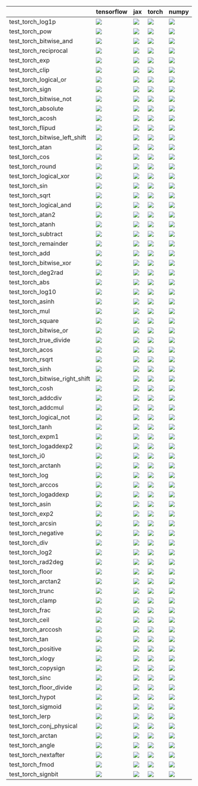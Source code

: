 |                                | tensorflow                                                                                                                                                                         | jax                                                                                                                                                                                | torch                                                                                                                                                                              | numpy                                                                                                                                                                              |
|:-------------------------------|:-----------------------------------------------------------------------------------------------------------------------------------------------------------------------------------|:-----------------------------------------------------------------------------------------------------------------------------------------------------------------------------------|:-----------------------------------------------------------------------------------------------------------------------------------------------------------------------------------|:-----------------------------------------------------------------------------------------------------------------------------------------------------------------------------------|
| test_torch_log1p               | <a href="https://github.com/unifyai/ivy/actions/runs/4551920648/jobs/8026590873" rel="noopener noreferrer" target="_blank"><img src=https://img.shields.io/badge/-failure-red></a> | <a href="https://github.com/unifyai/ivy/actions/runs/4551920648/jobs/8026590873" rel="noopener noreferrer" target="_blank"><img src=https://img.shields.io/badge/-failure-red></a> | <a href="https://github.com/unifyai/ivy/actions/runs/4551920648/jobs/8026590873" rel="noopener noreferrer" target="_blank"><img src=https://img.shields.io/badge/-failure-red></a> | <a href="https://github.com/unifyai/ivy/actions/runs/4551920648/jobs/8026590873" rel="noopener noreferrer" target="_blank"><img src=https://img.shields.io/badge/-failure-red></a> |
| test_torch_pow                 | <a href="https://github.com/unifyai/ivy/actions/runs/4551920648/jobs/8026590873" rel="noopener noreferrer" target="_blank"><img src=https://img.shields.io/badge/-failure-red></a> | <a href="https://github.com/unifyai/ivy/actions/runs/4551920648/jobs/8026590873" rel="noopener noreferrer" target="_blank"><img src=https://img.shields.io/badge/-failure-red></a> | <a href="https://github.com/unifyai/ivy/actions/runs/4551920648/jobs/8026590873" rel="noopener noreferrer" target="_blank"><img src=https://img.shields.io/badge/-failure-red></a> | <a href="https://github.com/unifyai/ivy/actions/runs/4551920648/jobs/8026590873" rel="noopener noreferrer" target="_blank"><img src=https://img.shields.io/badge/-failure-red></a> |
| test_torch_bitwise_and         | <a href="https://github.com/unifyai/ivy/actions/runs/4551407154/jobs/8025440000" rel="noopener noreferrer" target="_blank"><img src=https://img.shields.io/badge/-failure-red></a> | <a href="https://github.com/unifyai/ivy/actions/runs/4551407154/jobs/8025440000" rel="noopener noreferrer" target="_blank"><img src=https://img.shields.io/badge/-failure-red></a> | <a href="https://github.com/unifyai/ivy/actions/runs/4551407154/jobs/8025440000" rel="noopener noreferrer" target="_blank"><img src=https://img.shields.io/badge/-failure-red></a> | <a href="https://github.com/unifyai/ivy/actions/runs/4551407154/jobs/8025440000" rel="noopener noreferrer" target="_blank"><img src=https://img.shields.io/badge/-failure-red></a> |
| test_torch_reciprocal          | <a href="https://github.com/unifyai/ivy/actions/runs/4551920648/jobs/8026590873" rel="noopener noreferrer" target="_blank"><img src=https://img.shields.io/badge/-failure-red></a> | <a href="https://github.com/unifyai/ivy/actions/runs/4551920648/jobs/8026590873" rel="noopener noreferrer" target="_blank"><img src=https://img.shields.io/badge/-failure-red></a> | <a href="https://github.com/unifyai/ivy/actions/runs/4551920648/jobs/8026590873" rel="noopener noreferrer" target="_blank"><img src=https://img.shields.io/badge/-failure-red></a> | <a href="https://github.com/unifyai/ivy/actions/runs/4551920648/jobs/8026590873" rel="noopener noreferrer" target="_blank"><img src=https://img.shields.io/badge/-failure-red></a> |
| test_torch_exp                 | <a href="https://github.com/unifyai/ivy/actions/runs/4551920648/jobs/8026590873" rel="noopener noreferrer" target="_blank"><img src=https://img.shields.io/badge/-failure-red></a> | <a href="https://github.com/unifyai/ivy/actions/runs/4551920648/jobs/8026590873" rel="noopener noreferrer" target="_blank"><img src=https://img.shields.io/badge/-failure-red></a> | <a href="https://github.com/unifyai/ivy/actions/runs/4551920648/jobs/8026590873" rel="noopener noreferrer" target="_blank"><img src=https://img.shields.io/badge/-failure-red></a> | <a href="https://github.com/unifyai/ivy/actions/runs/4551920648/jobs/8026590873" rel="noopener noreferrer" target="_blank"><img src=https://img.shields.io/badge/-failure-red></a> |
| test_torch_clip                | <a href="https://github.com/unifyai/ivy/actions/runs/4551920648/jobs/8026590873" rel="noopener noreferrer" target="_blank"><img src=https://img.shields.io/badge/-failure-red></a> | <a href="https://github.com/unifyai/ivy/actions/runs/4551920648/jobs/8026590873" rel="noopener noreferrer" target="_blank"><img src=https://img.shields.io/badge/-failure-red></a> | <a href="https://github.com/unifyai/ivy/actions/runs/4551920648/jobs/8026590873" rel="noopener noreferrer" target="_blank"><img src=https://img.shields.io/badge/-failure-red></a> | <a href="https://github.com/unifyai/ivy/actions/runs/4551920648/jobs/8026590873" rel="noopener noreferrer" target="_blank"><img src=https://img.shields.io/badge/-failure-red></a> |
| test_torch_logical_or          | <a href="https://github.com/unifyai/ivy/actions/runs/4551920648/jobs/8026590873" rel="noopener noreferrer" target="_blank"><img src=https://img.shields.io/badge/-failure-red></a> | <a href="https://github.com/unifyai/ivy/actions/runs/4551920648/jobs/8026590873" rel="noopener noreferrer" target="_blank"><img src=https://img.shields.io/badge/-failure-red></a> | <a href="https://github.com/unifyai/ivy/actions/runs/4551920648/jobs/8026590873" rel="noopener noreferrer" target="_blank"><img src=https://img.shields.io/badge/-failure-red></a> | <a href="https://github.com/unifyai/ivy/actions/runs/4551920648/jobs/8026590873" rel="noopener noreferrer" target="_blank"><img src=https://img.shields.io/badge/-failure-red></a> |
| test_torch_sign                | <a href="https://github.com/unifyai/ivy/actions/runs/4552450051/jobs/8027799200" rel="noopener noreferrer" target="_blank"><img src=https://img.shields.io/badge/-failure-red></a> | <a href="https://github.com/unifyai/ivy/actions/runs/4552450051/jobs/8027799200" rel="noopener noreferrer" target="_blank"><img src=https://img.shields.io/badge/-failure-red></a> | <a href="https://github.com/unifyai/ivy/actions/runs/4552450051/jobs/8027799200" rel="noopener noreferrer" target="_blank"><img src=https://img.shields.io/badge/-failure-red></a> | <a href="https://github.com/unifyai/ivy/actions/runs/4552450051/jobs/8027799200" rel="noopener noreferrer" target="_blank"><img src=https://img.shields.io/badge/-failure-red></a> |
| test_torch_bitwise_not         | <a href="https://github.com/unifyai/ivy/actions/runs/4551407154/jobs/8025440000" rel="noopener noreferrer" target="_blank"><img src=https://img.shields.io/badge/-failure-red></a> | <a href="https://github.com/unifyai/ivy/actions/runs/4551407154/jobs/8025440000" rel="noopener noreferrer" target="_blank"><img src=https://img.shields.io/badge/-failure-red></a> | <a href="https://github.com/unifyai/ivy/actions/runs/4551407154/jobs/8025440000" rel="noopener noreferrer" target="_blank"><img src=https://img.shields.io/badge/-failure-red></a> | <a href="https://github.com/unifyai/ivy/actions/runs/4551407154/jobs/8025440000" rel="noopener noreferrer" target="_blank"><img src=https://img.shields.io/badge/-failure-red></a> |
| test_torch_absolute            | <a href="https://github.com/unifyai/ivy/actions/runs/4551407154/jobs/8025440000" rel="noopener noreferrer" target="_blank"><img src=https://img.shields.io/badge/-failure-red></a> | <a href="https://github.com/unifyai/ivy/actions/runs/4551407154/jobs/8025440000" rel="noopener noreferrer" target="_blank"><img src=https://img.shields.io/badge/-failure-red></a> | <a href="https://github.com/unifyai/ivy/actions/runs/4551407154/jobs/8025440000" rel="noopener noreferrer" target="_blank"><img src=https://img.shields.io/badge/-failure-red></a> | <a href="https://github.com/unifyai/ivy/actions/runs/4551407154/jobs/8025440000" rel="noopener noreferrer" target="_blank"><img src=https://img.shields.io/badge/-failure-red></a> |
| test_torch_acosh               | <a href="https://github.com/unifyai/ivy/actions/runs/4551407154/jobs/8025440000" rel="noopener noreferrer" target="_blank"><img src=https://img.shields.io/badge/-failure-red></a> | <a href="https://github.com/unifyai/ivy/actions/runs/4551407154/jobs/8025440000" rel="noopener noreferrer" target="_blank"><img src=https://img.shields.io/badge/-failure-red></a> | <a href="https://github.com/unifyai/ivy/actions/runs/4551407154/jobs/8025440000" rel="noopener noreferrer" target="_blank"><img src=https://img.shields.io/badge/-failure-red></a> | <a href="https://github.com/unifyai/ivy/actions/runs/4551407154/jobs/8025440000" rel="noopener noreferrer" target="_blank"><img src=https://img.shields.io/badge/-failure-red></a> |
| test_torch_flipud              | <a href="https://github.com/unifyai/ivy/actions/runs/4551920648/jobs/8026590873" rel="noopener noreferrer" target="_blank"><img src=https://img.shields.io/badge/-failure-red></a> | <a href="https://github.com/unifyai/ivy/actions/runs/4551920648/jobs/8026590873" rel="noopener noreferrer" target="_blank"><img src=https://img.shields.io/badge/-failure-red></a> | <a href="https://github.com/unifyai/ivy/actions/runs/4551920648/jobs/8026590873" rel="noopener noreferrer" target="_blank"><img src=https://img.shields.io/badge/-failure-red></a> | <a href="https://github.com/unifyai/ivy/actions/runs/4551920648/jobs/8026590873" rel="noopener noreferrer" target="_blank"><img src=https://img.shields.io/badge/-failure-red></a> |
| test_torch_bitwise_left_shift  | <a href="https://github.com/unifyai/ivy/actions/runs/4551407154/jobs/8025440000" rel="noopener noreferrer" target="_blank"><img src=https://img.shields.io/badge/-failure-red></a> | <a href="https://github.com/unifyai/ivy/actions/runs/4551407154/jobs/8025440000" rel="noopener noreferrer" target="_blank"><img src=https://img.shields.io/badge/-failure-red></a> | <a href="https://github.com/unifyai/ivy/actions/runs/4551407154/jobs/8025440000" rel="noopener noreferrer" target="_blank"><img src=https://img.shields.io/badge/-failure-red></a> | <a href="https://github.com/unifyai/ivy/actions/runs/4551407154/jobs/8025440000" rel="noopener noreferrer" target="_blank"><img src=https://img.shields.io/badge/-failure-red></a> |
| test_torch_atan                | <a href="https://github.com/unifyai/ivy/actions/runs/4551407154/jobs/8025440000" rel="noopener noreferrer" target="_blank"><img src=https://img.shields.io/badge/-failure-red></a> | <a href="https://github.com/unifyai/ivy/actions/runs/4551407154/jobs/8025440000" rel="noopener noreferrer" target="_blank"><img src=https://img.shields.io/badge/-failure-red></a> | <a href="https://github.com/unifyai/ivy/actions/runs/4551407154/jobs/8025440000" rel="noopener noreferrer" target="_blank"><img src=https://img.shields.io/badge/-failure-red></a> | <a href="https://github.com/unifyai/ivy/actions/runs/4551407154/jobs/8025440000" rel="noopener noreferrer" target="_blank"><img src=https://img.shields.io/badge/-failure-red></a> |
| test_torch_cos                 | <a href="https://github.com/unifyai/ivy/actions/runs/4551920648/jobs/8026590873" rel="noopener noreferrer" target="_blank"><img src=https://img.shields.io/badge/-failure-red></a> | <a href="https://github.com/unifyai/ivy/actions/runs/4551920648/jobs/8026590873" rel="noopener noreferrer" target="_blank"><img src=https://img.shields.io/badge/-failure-red></a> | <a href="https://github.com/unifyai/ivy/actions/runs/4551920648/jobs/8026590873" rel="noopener noreferrer" target="_blank"><img src=https://img.shields.io/badge/-failure-red></a> | <a href="https://github.com/unifyai/ivy/actions/runs/4551920648/jobs/8026590873" rel="noopener noreferrer" target="_blank"><img src=https://img.shields.io/badge/-failure-red></a> |
| test_torch_round               | <a href="https://github.com/unifyai/ivy/actions/runs/4551920648/jobs/8026590873" rel="noopener noreferrer" target="_blank"><img src=https://img.shields.io/badge/-failure-red></a> | <a href="https://github.com/unifyai/ivy/actions/runs/4551920648/jobs/8026590873" rel="noopener noreferrer" target="_blank"><img src=https://img.shields.io/badge/-failure-red></a> | <a href="https://github.com/unifyai/ivy/actions/runs/4551920648/jobs/8026590873" rel="noopener noreferrer" target="_blank"><img src=https://img.shields.io/badge/-failure-red></a> | <a href="https://github.com/unifyai/ivy/actions/runs/4551920648/jobs/8026590873" rel="noopener noreferrer" target="_blank"><img src=https://img.shields.io/badge/-failure-red></a> |
| test_torch_logical_xor         | <a href="https://github.com/unifyai/ivy/actions/runs/4551920648/jobs/8026590873" rel="noopener noreferrer" target="_blank"><img src=https://img.shields.io/badge/-failure-red></a> | <a href="https://github.com/unifyai/ivy/actions/runs/4551920648/jobs/8026590873" rel="noopener noreferrer" target="_blank"><img src=https://img.shields.io/badge/-failure-red></a> | <a href="https://github.com/unifyai/ivy/actions/runs/4551920648/jobs/8026590873" rel="noopener noreferrer" target="_blank"><img src=https://img.shields.io/badge/-failure-red></a> | <a href="https://github.com/unifyai/ivy/actions/runs/4551920648/jobs/8026590873" rel="noopener noreferrer" target="_blank"><img src=https://img.shields.io/badge/-failure-red></a> |
| test_torch_sin                 | <a href="https://github.com/unifyai/ivy/actions/runs/4552450051/jobs/8027799200" rel="noopener noreferrer" target="_blank"><img src=https://img.shields.io/badge/-failure-red></a> | <a href="https://github.com/unifyai/ivy/actions/runs/4552450051/jobs/8027799200" rel="noopener noreferrer" target="_blank"><img src=https://img.shields.io/badge/-failure-red></a> | <a href="https://github.com/unifyai/ivy/actions/runs/4552450051/jobs/8027799200" rel="noopener noreferrer" target="_blank"><img src=https://img.shields.io/badge/-failure-red></a> | <a href="https://github.com/unifyai/ivy/actions/runs/4552450051/jobs/8027799200" rel="noopener noreferrer" target="_blank"><img src=https://img.shields.io/badge/-failure-red></a> |
| test_torch_sqrt                | <a href="https://github.com/unifyai/ivy/actions/runs/4552450051/jobs/8027799200" rel="noopener noreferrer" target="_blank"><img src=https://img.shields.io/badge/-failure-red></a> | <a href="https://github.com/unifyai/ivy/actions/runs/4552450051/jobs/8027799200" rel="noopener noreferrer" target="_blank"><img src=https://img.shields.io/badge/-failure-red></a> | <a href="https://github.com/unifyai/ivy/actions/runs/4552450051/jobs/8027799200" rel="noopener noreferrer" target="_blank"><img src=https://img.shields.io/badge/-failure-red></a> | <a href="https://github.com/unifyai/ivy/actions/runs/4552450051/jobs/8027799200" rel="noopener noreferrer" target="_blank"><img src=https://img.shields.io/badge/-failure-red></a> |
| test_torch_logical_and         | <a href="https://github.com/unifyai/ivy/actions/runs/4551920648/jobs/8026590873" rel="noopener noreferrer" target="_blank"><img src=https://img.shields.io/badge/-failure-red></a> | <a href="https://github.com/unifyai/ivy/actions/runs/4551920648/jobs/8026590873" rel="noopener noreferrer" target="_blank"><img src=https://img.shields.io/badge/-failure-red></a> | <a href="https://github.com/unifyai/ivy/actions/runs/4551920648/jobs/8026590873" rel="noopener noreferrer" target="_blank"><img src=https://img.shields.io/badge/-failure-red></a> | <a href="https://github.com/unifyai/ivy/actions/runs/4551920648/jobs/8026590873" rel="noopener noreferrer" target="_blank"><img src=https://img.shields.io/badge/-failure-red></a> |
| test_torch_atan2               | <a href="https://github.com/unifyai/ivy/actions/runs/4551407154/jobs/8025440000" rel="noopener noreferrer" target="_blank"><img src=https://img.shields.io/badge/-failure-red></a> | <a href="https://github.com/unifyai/ivy/actions/runs/4551407154/jobs/8025440000" rel="noopener noreferrer" target="_blank"><img src=https://img.shields.io/badge/-failure-red></a> | <a href="https://github.com/unifyai/ivy/actions/runs/4551407154/jobs/8025440000" rel="noopener noreferrer" target="_blank"><img src=https://img.shields.io/badge/-failure-red></a> | <a href="https://github.com/unifyai/ivy/actions/runs/4551407154/jobs/8025440000" rel="noopener noreferrer" target="_blank"><img src=https://img.shields.io/badge/-failure-red></a> |
| test_torch_atanh               | <a href="https://github.com/unifyai/ivy/actions/runs/4551407154/jobs/8025440000" rel="noopener noreferrer" target="_blank"><img src=https://img.shields.io/badge/-failure-red></a> | <a href="https://github.com/unifyai/ivy/actions/runs/4551407154/jobs/8025440000" rel="noopener noreferrer" target="_blank"><img src=https://img.shields.io/badge/-failure-red></a> | <a href="https://github.com/unifyai/ivy/actions/runs/4551407154/jobs/8025440000" rel="noopener noreferrer" target="_blank"><img src=https://img.shields.io/badge/-failure-red></a> | <a href="https://github.com/unifyai/ivy/actions/runs/4551407154/jobs/8025440000" rel="noopener noreferrer" target="_blank"><img src=https://img.shields.io/badge/-failure-red></a> |
| test_torch_subtract            | <a href="https://github.com/unifyai/ivy/actions/runs/4552450051/jobs/8027799200" rel="noopener noreferrer" target="_blank"><img src=https://img.shields.io/badge/-failure-red></a> | <a href="https://github.com/unifyai/ivy/actions/runs/4552450051/jobs/8027799200" rel="noopener noreferrer" target="_blank"><img src=https://img.shields.io/badge/-failure-red></a> | <a href="https://github.com/unifyai/ivy/actions/runs/4552450051/jobs/8027799200" rel="noopener noreferrer" target="_blank"><img src=https://img.shields.io/badge/-failure-red></a> | <a href="https://github.com/unifyai/ivy/actions/runs/4552450051/jobs/8027799200" rel="noopener noreferrer" target="_blank"><img src=https://img.shields.io/badge/-failure-red></a> |
| test_torch_remainder           | <a href="https://github.com/unifyai/ivy/actions/runs/4551920648/jobs/8026590873" rel="noopener noreferrer" target="_blank"><img src=https://img.shields.io/badge/-failure-red></a> | <a href="https://github.com/unifyai/ivy/actions/runs/4551920648/jobs/8026590873" rel="noopener noreferrer" target="_blank"><img src=https://img.shields.io/badge/-failure-red></a> | <a href="https://github.com/unifyai/ivy/actions/runs/4551920648/jobs/8026590873" rel="noopener noreferrer" target="_blank"><img src=https://img.shields.io/badge/-failure-red></a> | <a href="https://github.com/unifyai/ivy/actions/runs/4551920648/jobs/8026590873" rel="noopener noreferrer" target="_blank"><img src=https://img.shields.io/badge/-failure-red></a> |
| test_torch_add                 | <a href="https://github.com/unifyai/ivy/actions/runs/4551407154/jobs/8025440000" rel="noopener noreferrer" target="_blank"><img src=https://img.shields.io/badge/-failure-red></a> | <a href="https://github.com/unifyai/ivy/actions/runs/4551407154/jobs/8025440000" rel="noopener noreferrer" target="_blank"><img src=https://img.shields.io/badge/-failure-red></a> | <a href="https://github.com/unifyai/ivy/actions/runs/4551407154/jobs/8025440000" rel="noopener noreferrer" target="_blank"><img src=https://img.shields.io/badge/-failure-red></a> | <a href="https://github.com/unifyai/ivy/actions/runs/4551407154/jobs/8025440000" rel="noopener noreferrer" target="_blank"><img src=https://img.shields.io/badge/-failure-red></a> |
| test_torch_bitwise_xor         | <a href="https://github.com/unifyai/ivy/actions/runs/4551407154/jobs/8025440000" rel="noopener noreferrer" target="_blank"><img src=https://img.shields.io/badge/-failure-red></a> | <a href="https://github.com/unifyai/ivy/actions/runs/4551407154/jobs/8025440000" rel="noopener noreferrer" target="_blank"><img src=https://img.shields.io/badge/-failure-red></a> | <a href="https://github.com/unifyai/ivy/actions/runs/4551407154/jobs/8025440000" rel="noopener noreferrer" target="_blank"><img src=https://img.shields.io/badge/-failure-red></a> | <a href="https://github.com/unifyai/ivy/actions/runs/4551407154/jobs/8025440000" rel="noopener noreferrer" target="_blank"><img src=https://img.shields.io/badge/-failure-red></a> |
| test_torch_deg2rad             | <a href="https://github.com/unifyai/ivy/actions/runs/4551920648/jobs/8026590873" rel="noopener noreferrer" target="_blank"><img src=https://img.shields.io/badge/-failure-red></a> | <a href="https://github.com/unifyai/ivy/actions/runs/4551920648/jobs/8026590873" rel="noopener noreferrer" target="_blank"><img src=https://img.shields.io/badge/-failure-red></a> | <a href="https://github.com/unifyai/ivy/actions/runs/4551920648/jobs/8026590873" rel="noopener noreferrer" target="_blank"><img src=https://img.shields.io/badge/-failure-red></a> | <a href="https://github.com/unifyai/ivy/actions/runs/4551920648/jobs/8026590873" rel="noopener noreferrer" target="_blank"><img src=https://img.shields.io/badge/-failure-red></a> |
| test_torch_abs                 | <a href="https://github.com/unifyai/ivy/actions/runs/4551407154/jobs/8025440000" rel="noopener noreferrer" target="_blank"><img src=https://img.shields.io/badge/-failure-red></a> | <a href="https://github.com/unifyai/ivy/actions/runs/4551407154/jobs/8025440000" rel="noopener noreferrer" target="_blank"><img src=https://img.shields.io/badge/-failure-red></a> | <a href="https://github.com/unifyai/ivy/actions/runs/4551407154/jobs/8025440000" rel="noopener noreferrer" target="_blank"><img src=https://img.shields.io/badge/-failure-red></a> | <a href="https://github.com/unifyai/ivy/actions/runs/4551407154/jobs/8025440000" rel="noopener noreferrer" target="_blank"><img src=https://img.shields.io/badge/-failure-red></a> |
| test_torch_log10               | <a href="https://github.com/unifyai/ivy/actions/runs/4551920648/jobs/8026590873" rel="noopener noreferrer" target="_blank"><img src=https://img.shields.io/badge/-failure-red></a> | <a href="https://github.com/unifyai/ivy/actions/runs/4551920648/jobs/8026590873" rel="noopener noreferrer" target="_blank"><img src=https://img.shields.io/badge/-failure-red></a> | <a href="https://github.com/unifyai/ivy/actions/runs/4551920648/jobs/8026590873" rel="noopener noreferrer" target="_blank"><img src=https://img.shields.io/badge/-failure-red></a> | <a href="https://github.com/unifyai/ivy/actions/runs/4551920648/jobs/8026590873" rel="noopener noreferrer" target="_blank"><img src=https://img.shields.io/badge/-failure-red></a> |
| test_torch_asinh               | <a href="https://github.com/unifyai/ivy/actions/runs/4551407154/jobs/8025440000" rel="noopener noreferrer" target="_blank"><img src=https://img.shields.io/badge/-failure-red></a> | <a href="https://github.com/unifyai/ivy/actions/runs/4551407154/jobs/8025440000" rel="noopener noreferrer" target="_blank"><img src=https://img.shields.io/badge/-failure-red></a> | <a href="https://github.com/unifyai/ivy/actions/runs/4551407154/jobs/8025440000" rel="noopener noreferrer" target="_blank"><img src=https://img.shields.io/badge/-failure-red></a> | <a href="https://github.com/unifyai/ivy/actions/runs/4551407154/jobs/8025440000" rel="noopener noreferrer" target="_blank"><img src=https://img.shields.io/badge/-failure-red></a> |
| test_torch_mul                 | <a href="https://github.com/unifyai/ivy/actions/runs/4551920648/jobs/8026590873" rel="noopener noreferrer" target="_blank"><img src=https://img.shields.io/badge/-failure-red></a> | <a href="https://github.com/unifyai/ivy/actions/runs/4551920648/jobs/8026590873" rel="noopener noreferrer" target="_blank"><img src=https://img.shields.io/badge/-failure-red></a> | <a href="https://github.com/unifyai/ivy/actions/runs/4551920648/jobs/8026590873" rel="noopener noreferrer" target="_blank"><img src=https://img.shields.io/badge/-failure-red></a> | <a href="https://github.com/unifyai/ivy/actions/runs/4551920648/jobs/8026590873" rel="noopener noreferrer" target="_blank"><img src=https://img.shields.io/badge/-failure-red></a> |
| test_torch_square              | <a href="https://github.com/unifyai/ivy/actions/runs/4552450051/jobs/8027799200" rel="noopener noreferrer" target="_blank"><img src=https://img.shields.io/badge/-failure-red></a> | <a href="https://github.com/unifyai/ivy/actions/runs/4552450051/jobs/8027799200" rel="noopener noreferrer" target="_blank"><img src=https://img.shields.io/badge/-failure-red></a> | <a href="https://github.com/unifyai/ivy/actions/runs/4552450051/jobs/8027799200" rel="noopener noreferrer" target="_blank"><img src=https://img.shields.io/badge/-failure-red></a> | <a href="https://github.com/unifyai/ivy/actions/runs/4552450051/jobs/8027799200" rel="noopener noreferrer" target="_blank"><img src=https://img.shields.io/badge/-failure-red></a> |
| test_torch_bitwise_or          | <a href="https://github.com/unifyai/ivy/actions/runs/4551407154/jobs/8025440000" rel="noopener noreferrer" target="_blank"><img src=https://img.shields.io/badge/-failure-red></a> | <a href="https://github.com/unifyai/ivy/actions/runs/4551407154/jobs/8025440000" rel="noopener noreferrer" target="_blank"><img src=https://img.shields.io/badge/-failure-red></a> | <a href="https://github.com/unifyai/ivy/actions/runs/4551407154/jobs/8025440000" rel="noopener noreferrer" target="_blank"><img src=https://img.shields.io/badge/-failure-red></a> | <a href="https://github.com/unifyai/ivy/actions/runs/4551407154/jobs/8025440000" rel="noopener noreferrer" target="_blank"><img src=https://img.shields.io/badge/-failure-red></a> |
| test_torch_true_divide         | <a href="https://github.com/unifyai/ivy/actions/runs/4552450051/jobs/8027799200" rel="noopener noreferrer" target="_blank"><img src=https://img.shields.io/badge/-failure-red></a> | <a href="https://github.com/unifyai/ivy/actions/runs/4552450051/jobs/8027799200" rel="noopener noreferrer" target="_blank"><img src=https://img.shields.io/badge/-failure-red></a> | <a href="https://github.com/unifyai/ivy/actions/runs/4552450051/jobs/8027799200" rel="noopener noreferrer" target="_blank"><img src=https://img.shields.io/badge/-failure-red></a> | <a href="https://github.com/unifyai/ivy/actions/runs/4552450051/jobs/8027799200" rel="noopener noreferrer" target="_blank"><img src=https://img.shields.io/badge/-failure-red></a> |
| test_torch_acos                | <a href="https://github.com/unifyai/ivy/actions/runs/4551407154/jobs/8025440000" rel="noopener noreferrer" target="_blank"><img src=https://img.shields.io/badge/-failure-red></a> | <a href="https://github.com/unifyai/ivy/actions/runs/4551407154/jobs/8025440000" rel="noopener noreferrer" target="_blank"><img src=https://img.shields.io/badge/-failure-red></a> | <a href="https://github.com/unifyai/ivy/actions/runs/4551407154/jobs/8025440000" rel="noopener noreferrer" target="_blank"><img src=https://img.shields.io/badge/-failure-red></a> | <a href="https://github.com/unifyai/ivy/actions/runs/4551407154/jobs/8025440000" rel="noopener noreferrer" target="_blank"><img src=https://img.shields.io/badge/-failure-red></a> |
| test_torch_rsqrt               | <a href="https://github.com/unifyai/ivy/actions/runs/4552450051/jobs/8027799200" rel="noopener noreferrer" target="_blank"><img src=https://img.shields.io/badge/-failure-red></a> | <a href="https://github.com/unifyai/ivy/actions/runs/4551920648/jobs/8026590873" rel="noopener noreferrer" target="_blank"><img src=https://img.shields.io/badge/-failure-red></a> | <a href="https://github.com/unifyai/ivy/actions/runs/4552450051/jobs/8027799200" rel="noopener noreferrer" target="_blank"><img src=https://img.shields.io/badge/-failure-red></a> | <a href="https://github.com/unifyai/ivy/actions/runs/4551920648/jobs/8026590873" rel="noopener noreferrer" target="_blank"><img src=https://img.shields.io/badge/-failure-red></a> |
| test_torch_sinh                | <a href="https://github.com/unifyai/ivy/actions/runs/4552450051/jobs/8027799200" rel="noopener noreferrer" target="_blank"><img src=https://img.shields.io/badge/-failure-red></a> | <a href="https://github.com/unifyai/ivy/actions/runs/4552450051/jobs/8027799200" rel="noopener noreferrer" target="_blank"><img src=https://img.shields.io/badge/-failure-red></a> | <a href="https://github.com/unifyai/ivy/actions/runs/4552450051/jobs/8027799200" rel="noopener noreferrer" target="_blank"><img src=https://img.shields.io/badge/-failure-red></a> | <a href="https://github.com/unifyai/ivy/actions/runs/4552450051/jobs/8027799200" rel="noopener noreferrer" target="_blank"><img src=https://img.shields.io/badge/-failure-red></a> |
| test_torch_bitwise_right_shift | <a href="https://github.com/unifyai/ivy/actions/runs/4551407154/jobs/8025440000" rel="noopener noreferrer" target="_blank"><img src=https://img.shields.io/badge/-failure-red></a> | <a href="https://github.com/unifyai/ivy/actions/runs/4551407154/jobs/8025440000" rel="noopener noreferrer" target="_blank"><img src=https://img.shields.io/badge/-failure-red></a> | <a href="https://github.com/unifyai/ivy/actions/runs/4551407154/jobs/8025440000" rel="noopener noreferrer" target="_blank"><img src=https://img.shields.io/badge/-failure-red></a> | <a href="https://github.com/unifyai/ivy/actions/runs/4551407154/jobs/8025440000" rel="noopener noreferrer" target="_blank"><img src=https://img.shields.io/badge/-failure-red></a> |
| test_torch_cosh                | <a href="https://github.com/unifyai/ivy/actions/runs/4551920648/jobs/8026590873" rel="noopener noreferrer" target="_blank"><img src=https://img.shields.io/badge/-failure-red></a> | <a href="https://github.com/unifyai/ivy/actions/runs/4551920648/jobs/8026590873" rel="noopener noreferrer" target="_blank"><img src=https://img.shields.io/badge/-failure-red></a> | <a href="https://github.com/unifyai/ivy/actions/runs/4551920648/jobs/8026590873" rel="noopener noreferrer" target="_blank"><img src=https://img.shields.io/badge/-failure-red></a> | <a href="https://github.com/unifyai/ivy/actions/runs/4551920648/jobs/8026590873" rel="noopener noreferrer" target="_blank"><img src=https://img.shields.io/badge/-failure-red></a> |
| test_torch_addcdiv             | <a href="https://github.com/unifyai/ivy/actions/runs/4551407154/jobs/8025440000" rel="noopener noreferrer" target="_blank"><img src=https://img.shields.io/badge/-failure-red></a> | <a href="https://github.com/unifyai/ivy/actions/runs/4551407154/jobs/8025440000" rel="noopener noreferrer" target="_blank"><img src=https://img.shields.io/badge/-failure-red></a> | <a href="https://github.com/unifyai/ivy/actions/runs/4551407154/jobs/8025440000" rel="noopener noreferrer" target="_blank"><img src=https://img.shields.io/badge/-failure-red></a> | <a href="https://github.com/unifyai/ivy/actions/runs/4551407154/jobs/8025440000" rel="noopener noreferrer" target="_blank"><img src=https://img.shields.io/badge/-failure-red></a> |
| test_torch_addcmul             | <a href="https://github.com/unifyai/ivy/actions/runs/4551407154/jobs/8025440000" rel="noopener noreferrer" target="_blank"><img src=https://img.shields.io/badge/-failure-red></a> | <a href="https://github.com/unifyai/ivy/actions/runs/4551407154/jobs/8025440000" rel="noopener noreferrer" target="_blank"><img src=https://img.shields.io/badge/-failure-red></a> | <a href="https://github.com/unifyai/ivy/actions/runs/4551407154/jobs/8025440000" rel="noopener noreferrer" target="_blank"><img src=https://img.shields.io/badge/-failure-red></a> | <a href="https://github.com/unifyai/ivy/actions/runs/4551407154/jobs/8025440000" rel="noopener noreferrer" target="_blank"><img src=https://img.shields.io/badge/-failure-red></a> |
| test_torch_logical_not         | <a href="https://github.com/unifyai/ivy/actions/runs/4551920648/jobs/8026590873" rel="noopener noreferrer" target="_blank"><img src=https://img.shields.io/badge/-failure-red></a> | <a href="https://github.com/unifyai/ivy/actions/runs/4551920648/jobs/8026590873" rel="noopener noreferrer" target="_blank"><img src=https://img.shields.io/badge/-failure-red></a> | <a href="https://github.com/unifyai/ivy/actions/runs/4551920648/jobs/8026590873" rel="noopener noreferrer" target="_blank"><img src=https://img.shields.io/badge/-failure-red></a> | <a href="https://github.com/unifyai/ivy/actions/runs/4551920648/jobs/8026590873" rel="noopener noreferrer" target="_blank"><img src=https://img.shields.io/badge/-failure-red></a> |
| test_torch_tanh                | <a href="https://github.com/unifyai/ivy/actions/runs/4552450051/jobs/8027799200" rel="noopener noreferrer" target="_blank"><img src=https://img.shields.io/badge/-failure-red></a> | <a href="https://github.com/unifyai/ivy/actions/runs/4552450051/jobs/8027799200" rel="noopener noreferrer" target="_blank"><img src=https://img.shields.io/badge/-failure-red></a> | <a href="https://github.com/unifyai/ivy/actions/runs/4552450051/jobs/8027799200" rel="noopener noreferrer" target="_blank"><img src=https://img.shields.io/badge/-failure-red></a> | <a href="https://github.com/unifyai/ivy/actions/runs/4552450051/jobs/8027799200" rel="noopener noreferrer" target="_blank"><img src=https://img.shields.io/badge/-failure-red></a> |
| test_torch_expm1               | <a href="https://github.com/unifyai/ivy/actions/runs/4551920648/jobs/8026590873" rel="noopener noreferrer" target="_blank"><img src=https://img.shields.io/badge/-failure-red></a> | <a href="https://github.com/unifyai/ivy/actions/runs/4551920648/jobs/8026590873" rel="noopener noreferrer" target="_blank"><img src=https://img.shields.io/badge/-failure-red></a> | <a href="https://github.com/unifyai/ivy/actions/runs/4551920648/jobs/8026590873" rel="noopener noreferrer" target="_blank"><img src=https://img.shields.io/badge/-failure-red></a> | <a href="https://github.com/unifyai/ivy/actions/runs/4551920648/jobs/8026590873" rel="noopener noreferrer" target="_blank"><img src=https://img.shields.io/badge/-failure-red></a> |
| test_torch_logaddexp2          | <a href="https://github.com/unifyai/ivy/actions/runs/4551920648/jobs/8026590873" rel="noopener noreferrer" target="_blank"><img src=https://img.shields.io/badge/-failure-red></a> | <a href="https://github.com/unifyai/ivy/actions/runs/4551920648/jobs/8026590873" rel="noopener noreferrer" target="_blank"><img src=https://img.shields.io/badge/-failure-red></a> | <a href="https://github.com/unifyai/ivy/actions/runs/4551920648/jobs/8026590873" rel="noopener noreferrer" target="_blank"><img src=https://img.shields.io/badge/-failure-red></a> | <a href="https://github.com/unifyai/ivy/actions/runs/4551920648/jobs/8026590873" rel="noopener noreferrer" target="_blank"><img src=https://img.shields.io/badge/-failure-red></a> |
| test_torch_i0                  | <a href="https://github.com/unifyai/ivy/actions/runs/4551920648/jobs/8026590873" rel="noopener noreferrer" target="_blank"><img src=https://img.shields.io/badge/-failure-red></a> | <a href="https://github.com/unifyai/ivy/actions/runs/4551920648/jobs/8026590873" rel="noopener noreferrer" target="_blank"><img src=https://img.shields.io/badge/-failure-red></a> | <a href="https://github.com/unifyai/ivy/actions/runs/4551920648/jobs/8026590873" rel="noopener noreferrer" target="_blank"><img src=https://img.shields.io/badge/-failure-red></a> | <a href="https://github.com/unifyai/ivy/actions/runs/4551920648/jobs/8026590873" rel="noopener noreferrer" target="_blank"><img src=https://img.shields.io/badge/-failure-red></a> |
| test_torch_arctanh             | <a href="https://github.com/unifyai/ivy/actions/runs/4551407154/jobs/8025440000" rel="noopener noreferrer" target="_blank"><img src=https://img.shields.io/badge/-failure-red></a> | <a href="https://github.com/unifyai/ivy/actions/runs/4551407154/jobs/8025440000" rel="noopener noreferrer" target="_blank"><img src=https://img.shields.io/badge/-failure-red></a> | <a href="https://github.com/unifyai/ivy/actions/runs/4551407154/jobs/8025440000" rel="noopener noreferrer" target="_blank"><img src=https://img.shields.io/badge/-failure-red></a> | <a href="https://github.com/unifyai/ivy/actions/runs/4551407154/jobs/8025440000" rel="noopener noreferrer" target="_blank"><img src=https://img.shields.io/badge/-failure-red></a> |
| test_torch_log                 | <a href="https://github.com/unifyai/ivy/actions/runs/4551920648/jobs/8026590873" rel="noopener noreferrer" target="_blank"><img src=https://img.shields.io/badge/-failure-red></a> | <a href="https://github.com/unifyai/ivy/actions/runs/4551920648/jobs/8026590873" rel="noopener noreferrer" target="_blank"><img src=https://img.shields.io/badge/-failure-red></a> | <a href="https://github.com/unifyai/ivy/actions/runs/4551920648/jobs/8026590873" rel="noopener noreferrer" target="_blank"><img src=https://img.shields.io/badge/-failure-red></a> | <a href="https://github.com/unifyai/ivy/actions/runs/4551920648/jobs/8026590873" rel="noopener noreferrer" target="_blank"><img src=https://img.shields.io/badge/-failure-red></a> |
| test_torch_arccos              | <a href="https://github.com/unifyai/ivy/actions/runs/4551407154/jobs/8025440000" rel="noopener noreferrer" target="_blank"><img src=https://img.shields.io/badge/-failure-red></a> | <a href="https://github.com/unifyai/ivy/actions/runs/4551407154/jobs/8025440000" rel="noopener noreferrer" target="_blank"><img src=https://img.shields.io/badge/-failure-red></a> | <a href="https://github.com/unifyai/ivy/actions/runs/4551407154/jobs/8025440000" rel="noopener noreferrer" target="_blank"><img src=https://img.shields.io/badge/-failure-red></a> | <a href="https://github.com/unifyai/ivy/actions/runs/4551407154/jobs/8025440000" rel="noopener noreferrer" target="_blank"><img src=https://img.shields.io/badge/-failure-red></a> |
| test_torch_logaddexp           | <a href="https://github.com/unifyai/ivy/actions/runs/4551920648/jobs/8026590873" rel="noopener noreferrer" target="_blank"><img src=https://img.shields.io/badge/-failure-red></a> | <a href="https://github.com/unifyai/ivy/actions/runs/4551920648/jobs/8026590873" rel="noopener noreferrer" target="_blank"><img src=https://img.shields.io/badge/-failure-red></a> | <a href="https://github.com/unifyai/ivy/actions/runs/4551920648/jobs/8026590873" rel="noopener noreferrer" target="_blank"><img src=https://img.shields.io/badge/-failure-red></a> | <a href="https://github.com/unifyai/ivy/actions/runs/4551920648/jobs/8026590873" rel="noopener noreferrer" target="_blank"><img src=https://img.shields.io/badge/-failure-red></a> |
| test_torch_asin                | <a href="https://github.com/unifyai/ivy/actions/runs/4551407154/jobs/8025440000" rel="noopener noreferrer" target="_blank"><img src=https://img.shields.io/badge/-failure-red></a> | <a href="https://github.com/unifyai/ivy/actions/runs/4551407154/jobs/8025440000" rel="noopener noreferrer" target="_blank"><img src=https://img.shields.io/badge/-failure-red></a> | <a href="https://github.com/unifyai/ivy/actions/runs/4551407154/jobs/8025440000" rel="noopener noreferrer" target="_blank"><img src=https://img.shields.io/badge/-failure-red></a> | <a href="https://github.com/unifyai/ivy/actions/runs/4551407154/jobs/8025440000" rel="noopener noreferrer" target="_blank"><img src=https://img.shields.io/badge/-failure-red></a> |
| test_torch_exp2                | <a href="https://github.com/unifyai/ivy/actions/runs/4551920648/jobs/8026590873" rel="noopener noreferrer" target="_blank"><img src=https://img.shields.io/badge/-failure-red></a> | <a href="https://github.com/unifyai/ivy/actions/runs/4551920648/jobs/8026590873" rel="noopener noreferrer" target="_blank"><img src=https://img.shields.io/badge/-failure-red></a> | <a href="https://github.com/unifyai/ivy/actions/runs/4551920648/jobs/8026590873" rel="noopener noreferrer" target="_blank"><img src=https://img.shields.io/badge/-failure-red></a> | <a href="https://github.com/unifyai/ivy/actions/runs/4551920648/jobs/8026590873" rel="noopener noreferrer" target="_blank"><img src=https://img.shields.io/badge/-failure-red></a> |
| test_torch_arcsin              | <a href="https://github.com/unifyai/ivy/actions/runs/4551407154/jobs/8025440000" rel="noopener noreferrer" target="_blank"><img src=https://img.shields.io/badge/-failure-red></a> | <a href="https://github.com/unifyai/ivy/actions/runs/4551407154/jobs/8025440000" rel="noopener noreferrer" target="_blank"><img src=https://img.shields.io/badge/-failure-red></a> | <a href="https://github.com/unifyai/ivy/actions/runs/4551407154/jobs/8025440000" rel="noopener noreferrer" target="_blank"><img src=https://img.shields.io/badge/-failure-red></a> | <a href="https://github.com/unifyai/ivy/actions/runs/4551407154/jobs/8025440000" rel="noopener noreferrer" target="_blank"><img src=https://img.shields.io/badge/-failure-red></a> |
| test_torch_negative            | <a href="https://github.com/unifyai/ivy/actions/runs/4551920648/jobs/8026590873" rel="noopener noreferrer" target="_blank"><img src=https://img.shields.io/badge/-failure-red></a> | <a href="https://github.com/unifyai/ivy/actions/runs/4551920648/jobs/8026590873" rel="noopener noreferrer" target="_blank"><img src=https://img.shields.io/badge/-failure-red></a> | <a href="https://github.com/unifyai/ivy/actions/runs/4551920648/jobs/8026590873" rel="noopener noreferrer" target="_blank"><img src=https://img.shields.io/badge/-failure-red></a> | <a href="https://github.com/unifyai/ivy/actions/runs/4551920648/jobs/8026590873" rel="noopener noreferrer" target="_blank"><img src=https://img.shields.io/badge/-failure-red></a> |
| test_torch_div                 | <a href="https://github.com/unifyai/ivy/actions/runs/4551920648/jobs/8026590873" rel="noopener noreferrer" target="_blank"><img src=https://img.shields.io/badge/-failure-red></a> | <a href="https://github.com/unifyai/ivy/actions/runs/4551920648/jobs/8026590873" rel="noopener noreferrer" target="_blank"><img src=https://img.shields.io/badge/-failure-red></a> | <a href="https://github.com/unifyai/ivy/actions/runs/4551920648/jobs/8026590873" rel="noopener noreferrer" target="_blank"><img src=https://img.shields.io/badge/-failure-red></a> | <a href="https://github.com/unifyai/ivy/actions/runs/4551920648/jobs/8026590873" rel="noopener noreferrer" target="_blank"><img src=https://img.shields.io/badge/-failure-red></a> |
| test_torch_log2                | <a href="https://github.com/unifyai/ivy/actions/runs/4551920648/jobs/8026590873" rel="noopener noreferrer" target="_blank"><img src=https://img.shields.io/badge/-failure-red></a> | <a href="https://github.com/unifyai/ivy/actions/runs/4551920648/jobs/8026590873" rel="noopener noreferrer" target="_blank"><img src=https://img.shields.io/badge/-failure-red></a> | <a href="https://github.com/unifyai/ivy/actions/runs/4551920648/jobs/8026590873" rel="noopener noreferrer" target="_blank"><img src=https://img.shields.io/badge/-failure-red></a> | <a href="https://github.com/unifyai/ivy/actions/runs/4551920648/jobs/8026590873" rel="noopener noreferrer" target="_blank"><img src=https://img.shields.io/badge/-failure-red></a> |
| test_torch_rad2deg             | <a href="https://github.com/unifyai/ivy/actions/runs/4551920648/jobs/8026590873" rel="noopener noreferrer" target="_blank"><img src=https://img.shields.io/badge/-failure-red></a> | <a href="https://github.com/unifyai/ivy/actions/runs/4551920648/jobs/8026590873" rel="noopener noreferrer" target="_blank"><img src=https://img.shields.io/badge/-failure-red></a> | <a href="https://github.com/unifyai/ivy/actions/runs/4551920648/jobs/8026590873" rel="noopener noreferrer" target="_blank"><img src=https://img.shields.io/badge/-failure-red></a> | <a href="https://github.com/unifyai/ivy/actions/runs/4551920648/jobs/8026590873" rel="noopener noreferrer" target="_blank"><img src=https://img.shields.io/badge/-failure-red></a> |
| test_torch_floor               | <a href="https://github.com/unifyai/ivy/actions/runs/4551920648/jobs/8026590873" rel="noopener noreferrer" target="_blank"><img src=https://img.shields.io/badge/-failure-red></a> | <a href="https://github.com/unifyai/ivy/actions/runs/4551920648/jobs/8026590873" rel="noopener noreferrer" target="_blank"><img src=https://img.shields.io/badge/-failure-red></a> | <a href="https://github.com/unifyai/ivy/actions/runs/4551920648/jobs/8026590873" rel="noopener noreferrer" target="_blank"><img src=https://img.shields.io/badge/-failure-red></a> | <a href="https://github.com/unifyai/ivy/actions/runs/4551920648/jobs/8026590873" rel="noopener noreferrer" target="_blank"><img src=https://img.shields.io/badge/-failure-red></a> |
| test_torch_arctan2             | <a href="https://github.com/unifyai/ivy/actions/runs/4551407154/jobs/8025440000" rel="noopener noreferrer" target="_blank"><img src=https://img.shields.io/badge/-failure-red></a> | <a href="https://github.com/unifyai/ivy/actions/runs/4551407154/jobs/8025440000" rel="noopener noreferrer" target="_blank"><img src=https://img.shields.io/badge/-failure-red></a> | <a href="https://github.com/unifyai/ivy/actions/runs/4551407154/jobs/8025440000" rel="noopener noreferrer" target="_blank"><img src=https://img.shields.io/badge/-failure-red></a> | <a href="https://github.com/unifyai/ivy/actions/runs/4551407154/jobs/8025440000" rel="noopener noreferrer" target="_blank"><img src=https://img.shields.io/badge/-failure-red></a> |
| test_torch_trunc               | <a href="https://github.com/unifyai/ivy/actions/runs/4552450051/jobs/8027799200" rel="noopener noreferrer" target="_blank"><img src=https://img.shields.io/badge/-failure-red></a> | <a href="https://github.com/unifyai/ivy/actions/runs/4552450051/jobs/8027799200" rel="noopener noreferrer" target="_blank"><img src=https://img.shields.io/badge/-failure-red></a> | <a href="https://github.com/unifyai/ivy/actions/runs/4552450051/jobs/8027799200" rel="noopener noreferrer" target="_blank"><img src=https://img.shields.io/badge/-failure-red></a> | <a href="https://github.com/unifyai/ivy/actions/runs/4552450051/jobs/8027799200" rel="noopener noreferrer" target="_blank"><img src=https://img.shields.io/badge/-failure-red></a> |
| test_torch_clamp               | <a href="https://github.com/unifyai/ivy/actions/runs/4551407154/jobs/8025440000" rel="noopener noreferrer" target="_blank"><img src=https://img.shields.io/badge/-failure-red></a> | <a href="https://github.com/unifyai/ivy/actions/runs/4551407154/jobs/8025440000" rel="noopener noreferrer" target="_blank"><img src=https://img.shields.io/badge/-failure-red></a> | <a href="https://github.com/unifyai/ivy/actions/runs/4551407154/jobs/8025440000" rel="noopener noreferrer" target="_blank"><img src=https://img.shields.io/badge/-failure-red></a> | <a href="https://github.com/unifyai/ivy/actions/runs/4551407154/jobs/8025440000" rel="noopener noreferrer" target="_blank"><img src=https://img.shields.io/badge/-failure-red></a> |
| test_torch_frac                | <a href="https://github.com/unifyai/ivy/actions/runs/4551920648/jobs/8026590873" rel="noopener noreferrer" target="_blank"><img src=https://img.shields.io/badge/-failure-red></a> | <a href="https://github.com/unifyai/ivy/actions/runs/4551920648/jobs/8026590873" rel="noopener noreferrer" target="_blank"><img src=https://img.shields.io/badge/-failure-red></a> | <a href="https://github.com/unifyai/ivy/actions/runs/4551920648/jobs/8026590873" rel="noopener noreferrer" target="_blank"><img src=https://img.shields.io/badge/-failure-red></a> | <a href="https://github.com/unifyai/ivy/actions/runs/4551920648/jobs/8026590873" rel="noopener noreferrer" target="_blank"><img src=https://img.shields.io/badge/-failure-red></a> |
| test_torch_ceil                | <a href="https://github.com/unifyai/ivy/actions/runs/4551407154/jobs/8025440000" rel="noopener noreferrer" target="_blank"><img src=https://img.shields.io/badge/-failure-red></a> | <a href="https://github.com/unifyai/ivy/actions/runs/4551407154/jobs/8025440000" rel="noopener noreferrer" target="_blank"><img src=https://img.shields.io/badge/-failure-red></a> | <a href="https://github.com/unifyai/ivy/actions/runs/4551407154/jobs/8025440000" rel="noopener noreferrer" target="_blank"><img src=https://img.shields.io/badge/-failure-red></a> | <a href="https://github.com/unifyai/ivy/actions/runs/4551407154/jobs/8025440000" rel="noopener noreferrer" target="_blank"><img src=https://img.shields.io/badge/-failure-red></a> |
| test_torch_arccosh             | <a href="https://github.com/unifyai/ivy/actions/runs/4551407154/jobs/8025440000" rel="noopener noreferrer" target="_blank"><img src=https://img.shields.io/badge/-failure-red></a> | <a href="https://github.com/unifyai/ivy/actions/runs/4551407154/jobs/8025440000" rel="noopener noreferrer" target="_blank"><img src=https://img.shields.io/badge/-failure-red></a> | <a href="https://github.com/unifyai/ivy/actions/runs/4551407154/jobs/8025440000" rel="noopener noreferrer" target="_blank"><img src=https://img.shields.io/badge/-failure-red></a> | <a href="https://github.com/unifyai/ivy/actions/runs/4551407154/jobs/8025440000" rel="noopener noreferrer" target="_blank"><img src=https://img.shields.io/badge/-failure-red></a> |
| test_torch_tan                 | <a href="https://github.com/unifyai/ivy/actions/runs/4552450051/jobs/8027799200" rel="noopener noreferrer" target="_blank"><img src=https://img.shields.io/badge/-failure-red></a> | <a href="https://github.com/unifyai/ivy/actions/runs/4552450051/jobs/8027799200" rel="noopener noreferrer" target="_blank"><img src=https://img.shields.io/badge/-failure-red></a> | <a href="https://github.com/unifyai/ivy/actions/runs/4552450051/jobs/8027799200" rel="noopener noreferrer" target="_blank"><img src=https://img.shields.io/badge/-failure-red></a> | <a href="https://github.com/unifyai/ivy/actions/runs/4552450051/jobs/8027799200" rel="noopener noreferrer" target="_blank"><img src=https://img.shields.io/badge/-failure-red></a> |
| test_torch_positive            | <a href="https://github.com/unifyai/ivy/actions/runs/4551920648/jobs/8026590873" rel="noopener noreferrer" target="_blank"><img src=https://img.shields.io/badge/-failure-red></a> | <a href="https://github.com/unifyai/ivy/actions/runs/4551920648/jobs/8026590873" rel="noopener noreferrer" target="_blank"><img src=https://img.shields.io/badge/-failure-red></a> | <a href="https://github.com/unifyai/ivy/actions/runs/4551920648/jobs/8026590873" rel="noopener noreferrer" target="_blank"><img src=https://img.shields.io/badge/-failure-red></a> | <a href="https://github.com/unifyai/ivy/actions/runs/4551920648/jobs/8026590873" rel="noopener noreferrer" target="_blank"><img src=https://img.shields.io/badge/-failure-red></a> |
| test_torch_xlogy               | <a href="https://github.com/unifyai/ivy/actions/runs/4552450051/jobs/8027799200" rel="noopener noreferrer" target="_blank"><img src=https://img.shields.io/badge/-failure-red></a> | <a href="https://github.com/unifyai/ivy/actions/runs/4552450051/jobs/8027799200" rel="noopener noreferrer" target="_blank"><img src=https://img.shields.io/badge/-failure-red></a> | <a href="https://github.com/unifyai/ivy/actions/runs/4552450051/jobs/8027799200" rel="noopener noreferrer" target="_blank"><img src=https://img.shields.io/badge/-failure-red></a> | <a href="https://github.com/unifyai/ivy/actions/runs/4552450051/jobs/8027799200" rel="noopener noreferrer" target="_blank"><img src=https://img.shields.io/badge/-failure-red></a> |
| test_torch_copysign            | <a href="https://github.com/unifyai/ivy/actions/runs/4551920648/jobs/8026590873" rel="noopener noreferrer" target="_blank"><img src=https://img.shields.io/badge/-failure-red></a> | <a href="https://github.com/unifyai/ivy/actions/runs/4551920648/jobs/8026590873" rel="noopener noreferrer" target="_blank"><img src=https://img.shields.io/badge/-failure-red></a> | <a href="https://github.com/unifyai/ivy/actions/runs/4551920648/jobs/8026590873" rel="noopener noreferrer" target="_blank"><img src=https://img.shields.io/badge/-failure-red></a> | <a href="https://github.com/unifyai/ivy/actions/runs/4551920648/jobs/8026590873" rel="noopener noreferrer" target="_blank"><img src=https://img.shields.io/badge/-failure-red></a> |
| test_torch_sinc                | <a href="https://github.com/unifyai/ivy/actions/runs/4552450051/jobs/8027799200" rel="noopener noreferrer" target="_blank"><img src=https://img.shields.io/badge/-failure-red></a> | <a href="https://github.com/unifyai/ivy/actions/runs/4552450051/jobs/8027799200" rel="noopener noreferrer" target="_blank"><img src=https://img.shields.io/badge/-failure-red></a> | <a href="https://github.com/unifyai/ivy/actions/runs/4552450051/jobs/8027799200" rel="noopener noreferrer" target="_blank"><img src=https://img.shields.io/badge/-failure-red></a> | <a href="https://github.com/unifyai/ivy/actions/runs/4552450051/jobs/8027799200" rel="noopener noreferrer" target="_blank"><img src=https://img.shields.io/badge/-failure-red></a> |
| test_torch_floor_divide        | <a href="https://github.com/unifyai/ivy/actions/runs/4551920648/jobs/8026590873" rel="noopener noreferrer" target="_blank"><img src=https://img.shields.io/badge/-failure-red></a> | <a href="https://github.com/unifyai/ivy/actions/runs/4551920648/jobs/8026590873" rel="noopener noreferrer" target="_blank"><img src=https://img.shields.io/badge/-failure-red></a> | <a href="https://github.com/unifyai/ivy/actions/runs/4551920648/jobs/8026590873" rel="noopener noreferrer" target="_blank"><img src=https://img.shields.io/badge/-failure-red></a> | <a href="https://github.com/unifyai/ivy/actions/runs/4551920648/jobs/8026590873" rel="noopener noreferrer" target="_blank"><img src=https://img.shields.io/badge/-failure-red></a> |
| test_torch_hypot               | <a href="https://github.com/unifyai/ivy/actions/runs/4551920648/jobs/8026590873" rel="noopener noreferrer" target="_blank"><img src=https://img.shields.io/badge/-failure-red></a> | <a href="https://github.com/unifyai/ivy/actions/runs/4551920648/jobs/8026590873" rel="noopener noreferrer" target="_blank"><img src=https://img.shields.io/badge/-failure-red></a> | <a href="https://github.com/unifyai/ivy/actions/runs/4551920648/jobs/8026590873" rel="noopener noreferrer" target="_blank"><img src=https://img.shields.io/badge/-failure-red></a> | <a href="https://github.com/unifyai/ivy/actions/runs/4551920648/jobs/8026590873" rel="noopener noreferrer" target="_blank"><img src=https://img.shields.io/badge/-failure-red></a> |
| test_torch_sigmoid             | <a href="https://github.com/unifyai/ivy/actions/runs/4552450051/jobs/8027799200" rel="noopener noreferrer" target="_blank"><img src=https://img.shields.io/badge/-failure-red></a> | <a href="https://github.com/unifyai/ivy/actions/runs/4552450051/jobs/8027799200" rel="noopener noreferrer" target="_blank"><img src=https://img.shields.io/badge/-failure-red></a> | <a href="https://github.com/unifyai/ivy/actions/runs/4552450051/jobs/8027799200" rel="noopener noreferrer" target="_blank"><img src=https://img.shields.io/badge/-failure-red></a> | <a href="https://github.com/unifyai/ivy/actions/runs/4552450051/jobs/8027799200" rel="noopener noreferrer" target="_blank"><img src=https://img.shields.io/badge/-failure-red></a> |
| test_torch_lerp                | <a href="https://github.com/unifyai/ivy/actions/runs/4551920648/jobs/8026590873" rel="noopener noreferrer" target="_blank"><img src=https://img.shields.io/badge/-failure-red></a> | <a href="https://github.com/unifyai/ivy/actions/runs/4551920648/jobs/8026590873" rel="noopener noreferrer" target="_blank"><img src=https://img.shields.io/badge/-failure-red></a> | <a href="https://github.com/unifyai/ivy/actions/runs/4551920648/jobs/8026590873" rel="noopener noreferrer" target="_blank"><img src=https://img.shields.io/badge/-failure-red></a> | <a href="https://github.com/unifyai/ivy/actions/runs/4551920648/jobs/8026590873" rel="noopener noreferrer" target="_blank"><img src=https://img.shields.io/badge/-failure-red></a> |
| test_torch_conj_physical       | <a href="https://github.com/unifyai/ivy/actions/runs/4551920648/jobs/8026590873" rel="noopener noreferrer" target="_blank"><img src=https://img.shields.io/badge/-failure-red></a> | <a href="https://github.com/unifyai/ivy/actions/runs/4551920648/jobs/8026590873" rel="noopener noreferrer" target="_blank"><img src=https://img.shields.io/badge/-failure-red></a> | <a href="https://github.com/unifyai/ivy/actions/runs/4551920648/jobs/8026590873" rel="noopener noreferrer" target="_blank"><img src=https://img.shields.io/badge/-failure-red></a> | <a href="https://github.com/unifyai/ivy/actions/runs/4551920648/jobs/8026590873" rel="noopener noreferrer" target="_blank"><img src=https://img.shields.io/badge/-failure-red></a> |
| test_torch_arctan              | <a href="https://github.com/unifyai/ivy/actions/runs/4551407154/jobs/8025440000" rel="noopener noreferrer" target="_blank"><img src=https://img.shields.io/badge/-failure-red></a> | <a href="https://github.com/unifyai/ivy/actions/runs/4551407154/jobs/8025440000" rel="noopener noreferrer" target="_blank"><img src=https://img.shields.io/badge/-failure-red></a> | <a href="https://github.com/unifyai/ivy/actions/runs/4551407154/jobs/8025440000" rel="noopener noreferrer" target="_blank"><img src=https://img.shields.io/badge/-failure-red></a> | <a href="https://github.com/unifyai/ivy/actions/runs/4551407154/jobs/8025440000" rel="noopener noreferrer" target="_blank"><img src=https://img.shields.io/badge/-failure-red></a> |
| test_torch_angle               | <a href="https://github.com/unifyai/ivy/actions/runs/4551407154/jobs/8025440000" rel="noopener noreferrer" target="_blank"><img src=https://img.shields.io/badge/-failure-red></a> | <a href="https://github.com/unifyai/ivy/actions/runs/4551407154/jobs/8025440000" rel="noopener noreferrer" target="_blank"><img src=https://img.shields.io/badge/-failure-red></a> | <a href="https://github.com/unifyai/ivy/actions/runs/4551407154/jobs/8025440000" rel="noopener noreferrer" target="_blank"><img src=https://img.shields.io/badge/-failure-red></a> | <a href="https://github.com/unifyai/ivy/actions/runs/4551407154/jobs/8025440000" rel="noopener noreferrer" target="_blank"><img src=https://img.shields.io/badge/-failure-red></a> |
| test_torch_nextafter           | <a href="https://github.com/unifyai/ivy/actions/runs/4551920648/jobs/8026590873" rel="noopener noreferrer" target="_blank"><img src=https://img.shields.io/badge/-failure-red></a> | <a href="https://github.com/unifyai/ivy/actions/runs/4551920648/jobs/8026590873" rel="noopener noreferrer" target="_blank"><img src=https://img.shields.io/badge/-failure-red></a> | <a href="https://github.com/unifyai/ivy/actions/runs/4551920648/jobs/8026590873" rel="noopener noreferrer" target="_blank"><img src=https://img.shields.io/badge/-failure-red></a> | <a href="https://github.com/unifyai/ivy/actions/runs/4551920648/jobs/8026590873" rel="noopener noreferrer" target="_blank"><img src=https://img.shields.io/badge/-failure-red></a> |
| test_torch_fmod                | <a href="https://github.com/unifyai/ivy/actions/runs/4551920648/jobs/8026590873" rel="noopener noreferrer" target="_blank"><img src=https://img.shields.io/badge/-failure-red></a> | <a href="https://github.com/unifyai/ivy/actions/runs/4551920648/jobs/8026590873" rel="noopener noreferrer" target="_blank"><img src=https://img.shields.io/badge/-failure-red></a> | <a href="https://github.com/unifyai/ivy/actions/runs/4551920648/jobs/8026590873" rel="noopener noreferrer" target="_blank"><img src=https://img.shields.io/badge/-failure-red></a> | <a href="https://github.com/unifyai/ivy/actions/runs/4551920648/jobs/8026590873" rel="noopener noreferrer" target="_blank"><img src=https://img.shields.io/badge/-failure-red></a> |
| test_torch_signbit             | <a href="https://github.com/unifyai/ivy/actions/runs/4552450051/jobs/8027799200" rel="noopener noreferrer" target="_blank"><img src=https://img.shields.io/badge/-failure-red></a> | <a href="https://github.com/unifyai/ivy/actions/runs/4552450051/jobs/8027799200" rel="noopener noreferrer" target="_blank"><img src=https://img.shields.io/badge/-failure-red></a> | <a href="https://github.com/unifyai/ivy/actions/runs/4552450051/jobs/8027799200" rel="noopener noreferrer" target="_blank"><img src=https://img.shields.io/badge/-failure-red></a> | <a href="https://github.com/unifyai/ivy/actions/runs/4552450051/jobs/8027799200" rel="noopener noreferrer" target="_blank"><img src=https://img.shields.io/badge/-failure-red></a> |